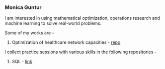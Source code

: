 ### Monica Guntur
I am interested in using mathematical optimization, operations research and machine learning to solve real-world problems.

Some of my works are -

1. Optimization of healthcare network capacities - [repo](https://github.com/monicaguntur/healthcare-optimization-minizinc)

I collect practice sessions with various skills in the following repositories -

1. SQL - [link](https://github.com/monicaguntur/study/tree/main/sql)
